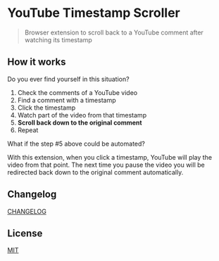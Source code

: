 # YouTube Timestamp Scroller

> Browser extension to scroll back to a YouTube comment after watching its timestamp

## How it works

Do you ever find yourself in this situation?

1. Check the comments of a YouTube video
2. Find a comment with a timestamp
3. Click the timestamp
4. Watch part of the video from that timestamp
5. **Scroll back down to the original comment**
6. Repeat

What if the step #5 above could be automated?

With this extension, when you click a timestamp, YouTube will play the video from that point. The next time you pause the video you will be redirected back down to the original comment automatically.

## Changelog

[CHANGELOG](CHANGELOG.md)

## License

[MIT](LICENSE)
